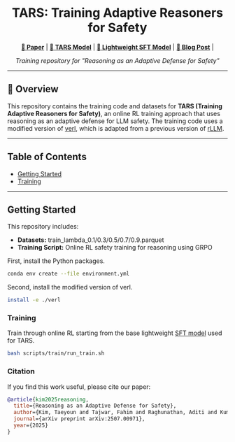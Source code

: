 <div align="center">
  
# **TARS: Training Adaptive Reasoners for Safety**

[**📄 Paper**](https://arxiv.org/abs/2507.00971) | [**🤗 TARS Model**](https://huggingface.co/CMU-AIRe/TARS-1.5B) | [**🤗 Lightweight SFT Model**](https://huggingface.co/danielkty22/TARS-SFT-1.5B) | [**📝 Blog Post**](https://training-adaptive-reasoners-safety.github.io) | 

*Training repository for "Reasoning as an Adaptive Defense for Safety"*

</div>

---

## 🎯 Overview

This repository contains the training code and datasets for **TARS (Training Adaptive Reasoners for Safety)**, an online RL training approach that uses reasoning as an adaptive defense for LLM safety. The training code uses a modified version of [verl](https://github.com/volcengine/verl), which is adapted from a previous version of [rLLM](https://github.com/agentica-project/rllm).

---

## Table of Contents

- [Getting Started](#getting-started)
- [Training](#training)

---

## Getting Started

This repository includes:
- **Datasets:** train_lambda_0.1/0.3/0.5/0.7/0.9.parquet
- **Training Script:** Online RL safety training for reasoning using GRPO

First, install the Python packages.
```bash
conda env create --file environment.yml
```
Second, install the modified version of verl.
```bash
install -e ./verl
```
  
### Training

Train through online RL starting from the base lightweight [SFT model](https://huggingface.co/danielkty22/TARS-SFT-1.5B) used for TARS.
```bash
bash scripts/train/run_train.sh 
```

### Citation

If you find this work useful, please cite our paper:

```bibtex
@article{kim2025reasoning,
  title={Reasoning as an Adaptive Defense for Safety},
  author={Kim, Taeyoun and Tajwar, Fahim and Raghunathan, Aditi and Kumar, Aviral},
  journal={arXiv preprint arXiv:2507.00971},
  year={2025}
}
